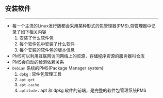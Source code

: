 ## 安装软件

---

* 每一个主流的Linux发行版都会采用某种形式的包管理器(PMS),包管理器中记录了如下相关内容
  1. 安装了什么软件包
  2. 每个软件包中安装了什么软件
  3. 每个安装的软件包的版本信息
* PMS可以利用互联网访问网络上的资源，存储程序资源的服务器叫仓库
* PMS会自动的检测依赖关系
* `Debian` 系统的PMS(Package Manager system)
  1. `dpkg` : 软件包管理工具
  2. `apt-get`
  3. `apt-cache`
  4. `aptitude` : apt 和 dpkg 软件的前端，是完整的软件包管理系统PMS

